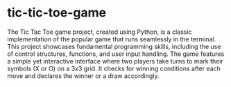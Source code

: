 # tic-tic-toe-game
The Tic Tac Toe game project, created using Python, is a classic implementation of the popular game that runs seamlessly in the terminal. This project showcases fundamental programming skills, including the use of control structures, functions, and user input handling. The game features a simple yet interactive interface where two players take turns to mark their symbols (X or O) on a 3x3 grid. It checks for winning conditions after each move and declares the winner or a draw accordingly.
